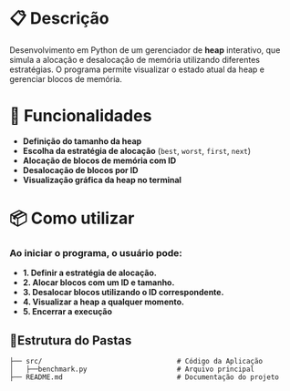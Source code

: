 # 📋 **Descrição**  
Desenvolvimento em Python de um gerenciador de **heap** interativo, que simula a alocação e desalocação de memória utilizando diferentes estratégias. O programa permite visualizar o estado atual da heap e gerenciar blocos de memória.

# 🌟 **Funcionalidades**  
- **Definição do tamanho da heap**  
- **Escolha da estratégia de alocação** (`best`, `worst`, `first`, `next`)  
- **Alocação de blocos de memória com ID**  
- **Desalocação de blocos por ID** 
- **Visualização gráfica da heap no terminal**


# 📦 **Como utilizar**
### Ao iniciar o programa, o usuário pode:

- **1. Definir a estratégia de alocação.**
- **2. Alocar blocos com um ID e tamanho.**
- **3. Desalocar blocos utilizando o ID correspondente.**
- **4. Visualizar a heap a qualquer momento.**
- **5. Encerrar a execução**


## 📁**Estrutura do Pastas**

```
├── src/                                 # Código da Aplicação
│   ├──benchmark.py                      # Arquivo principal
├── README.md                            # Documentação do projeto
```

